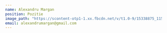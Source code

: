 ```yaml
---
name: Alexandru Margan
position: Pozitie
image_path: "https://scontent-otp1-1.xx.fbcdn.net/v/t1.0-9/15338875_1155286574526946_1248642678738172523_n.jpg?_nc_cat=101&oh=0e16a78c8a945cd33df5518bc533fefa&oe=5C5CC959"
email: alexandrumargan@gmail.com
---
```

